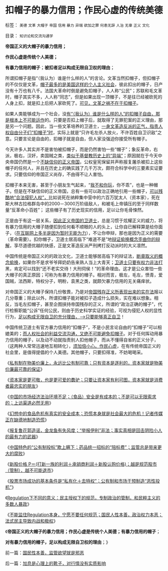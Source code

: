 # 扣帽子的暴力信用；作民心虚的传统美德

标签： `美德` `文革` `大帽子` `帝国` `信用` `暴力` `异端` `欲加之罪` `何患无辞` `人治` `无辜` `正义` `文化` 

目录： `知识论和交流沟通学`

**帝国正义的大帽子的暴力信用；**

**作民心虚是传统个人美德；**

**有暴力信用的帽子**；**被扣者足以构成无限自卫权的理由**；



所谓扣帽子是指“（我认为）谁是什么样的人”的言论。文革当然扣帽子，但扣帽子的不仅仅是文革，[帽子最多的是美国这样的个人主义社会](../../../2011/1/24/什么是法治？中世纪道德法庭公信力何来？.md)，彼此扣出的帽子，日产没有十万也有八千。法国大革命时倒是避免扣帽子，人人称“公民”；苏联和毛文革时，帽子其实不多，人人称“同志”，但是如果出现一顶帽子，不是往已经被砍死的人身上扣，就是扣上后把人家砍死了。[可见，文革之祸不在于扣帽子](../../../2010/6/1/文革之祸不在于扣帽子;有人的地方就有帽子.md)。



如果人类能够成为一个社会，没[有“（我认为）谁是什么样的人”的扣帽子自由，那是根本上不可能运作](../../../2011/2/17/等级社会的真理标准就是“等级”本身.md)的。只要是否扣上帽子后，就取得了无罪犯案的正义理由，那是另一个问题。因此，当一些文革培养的卫道士，[一身文革造反派的正气，指责人权自由分子们“扣帽子”时](../../../2011/1/22/传统知识分子对自已观点概不负责.md)，实际上就是“只许毛左杀人放火，不许百姓自卫识敌”之意。只要言论是自由的，扣帽子就是自由，但人家没强迫你接受所有帽子。

今天许多人其实并不是害怕被扣帽子，而是仍然害怕一些“帽子”；象反革命，右派，极右，汉奸，卖国贼之类，[类似于基督教历史上的“异端”](../../../2010/11/13/“异端”是基督教历史上的专用名词.md)；原因就在于今天中央帝国仍然是一个[不缺信仰的正义帝国](../../../2010/11/19/信神者的暴行，不缺信仰的宗教战争.md)，公权皇宪保留并声称报复屠杀被扣上这些帽子的任何人，并且在历史上的确实践了几千万次，颇符合科学中的三要素实证要求。只要信仰的帝国正义尚存，不由得不让人害怕。

扣帽子本来无害，甚至于小朋友生气起来，“[我不和你玩](../../../2009/6/10/骂行为，“不跟你玩”的成人版.md)，你不乖”，也是一种帽子。但是在不缺信仰的正义帝国，总有一些可以政治正确地引用一些帽子，[可以残酷地“合法侵犯人权”，](../../../2008/6/3/道德啊，世间邪恶，均以汝为名！.md)比如说死在纳粹集中营中的六百万犹太人（资本家），死在斯大林古拉格群岛中的2000－3000万阶级敌人，和被毛上帝镇压的至于同样数量“反革命小百姓”；
这些帽子有了历史现实的信用，足以让你毛骨悚然。



正是由于有这一层关系，[因此正义帝国的卫道士](../../../2010/1/13/五毛就业是个技术活.md)，总是习惯于炫耀正义的威力，将有暴力信用的大帽子随便扣到任何看不顺眼的人的头上，让你自已解释算是给你面子，（[在互联网上多半是因为暂时无能为力](../../../2010/7/31/网上“骂行为”和相关人格的学术研讨.md)），不让你申辩，那也是因为正义的需要（革命需要）。扣你帽子，卫道士居高临下“难道不是”地[辩证偷换概念歪曲你的辩解](http://blog.sina.com.cn/s/blog_5563a64d0100czl8.html)，享尽道德优越的快感，正是文革造反派严刑拷打反动派时的大义凛然。

中国传统是帝国正义的的政治文化，卫道士能够居高临下的辩证法，[断章取义的概念偷换](../../../2010/5/4/中国不缺信仰，中国缺乏名词解释.md)，如果你不是求爷爷拜奶奶告来熟人当上大青天；[卫道士只要有权力非法打](../../../2010/3/1/中国需要人权产权清晰的法治吗？.md)黑，肯定可以找到“还不老实交待！大刑伺侯！”的革命理由。这才是公众害怕一些大帽子的真正原因；可称为有暴力信用的帽子。相对而言，极左，毛左，愤青，爱国贼，法西斯，特权分子，明粉，袁黑之类，就颇欠暴力信用的无关痛痒状。

对帝国正义的大帽子保持几份敬畏，乃是对[帝国残存正义所表现出来的实在法](../../../2010/8/1/实在法（体）与善恶无关及革命的误区.md)报以几分尊重；除此以外，所谓扣帽子能对被扣子造成什么损失，实在难以想象。相反，当毛左扣帽子，甚至企图挟持帝国残存的正义，所谓的“政治正确的帽子”，代行检察职能“公诉”任何公民，则由于历史科学实证的经验，可视为侵犯人权的显性行为，[足以构成无限自卫的充分理由，——>只要能够真正自卫](../../../2011/2/7/大刀向着鬼子们的头上砍去！.md)！

中国传统卫道士有官方暴力信用的“扣帽子”，不是小民言论自由的“扣帽子”可以相媲美的；[而人权社会的利益交流沟通，又绝不可能避免扣帽子](../../../2011/3/6/利益沟通＝敌我识别.md)。对于任何挥动用暴力信用的帽子，以及动不动就指责别人扣他帽子，而从不懂得自省的正义分子，（这两种人常常迅速地互相转化），[须加倍小心。作民心虚](../../../2010/12/10/作民心虚！“实名制”魅影危机.md)，在有传统帝国正义的社会里，是值得提倡的个人美德。其他帽子，只要扣得准，不妨喝喝采。

《[私有制在物美价廉上，永远比公有制可靠；只有资本是逐利的，资本家就是物美价廉最可靠的保证](../../../2011/6/17/逐利的资本保证了物美价廉高安全性.md)》

《[资本家是更可敬，也是更可爱的蠢驴；只要让资本家有利可图，资本家就是消费者最忠实的朋友](../../../2011/6/17/资本家是最可爱的蠢驴，是消费者最忠实的朋友.md)》

《[中国的市场经济法治环境不足；（食品）安全是有成本的；不是可以无限索求的；上访渠道必然无用](../../../2011/6/18/食品安全有成本，不可以无限索求.md)》

《[幻想中的食品危机有真实的安全成本；恐慌本身就是社会最大的危机！记者传媒正在缺德地制造恐慌](../../../2011/6/18/食品安全无端恐慌是社会最大危机.md)》

《[报复鲁花郭造谣，金龙鱼有失风度；“举报伊利”非法；事实真相是回击阴险小人的最有力的武器](../../../2011/6/18/非法举报伊利，合法造谣金龙鱼.md)》

《[中国特色的“公有制投标”欺上瞒下；药品统一招标的“陪标费”；监管总是带来更大的腐败](../../../2011/6/19/八棱科技“中国式投标”失败什么也说明不了.md)》

《[新股价格
P＝(打新一族的利润＋承销商利润＋新股认购价格)；越是规范股市（管制），越不可能退市](../../../2011/6/19/A股越是规范退市，越是不可能退市.md)》

《[股票市场成功的基本条件是“私有化＋去特权”；公有制和市场干预制造“恶性投机”](../../../2011/6/19/炒股抑制通胀，圈钱导致滞胀.md)》

《[Regulation下不同的意义：民主授权下的规范，专制政治的管制，和民粹主义的多数人暴政](../../../2011/6/21/Regulation汉译中的民主和专制.md)》

《[不能监住Regulation本身，宁愿不要任何规范；国民人性本善，政治权力本恶；法式民主导致内战和极权](../../../2011/6/21/国民性本善，监管欲望就是邪恶.md)》

《**帝国正义的大帽子的暴力信用；作民心虚是传统个人美德；有暴力信用的帽子**；

**对有暴力信用的帽子，足以构成无限自卫权的理由**；》

前一篇：[国民性本善，监管欲望就是邪恶](../../../2011/6/21/国民性本善，监管欲望就是邪恶.md)

后一篇：[加息是心理上的靴子，对行情没有实质影响](../../../2011/6/22/加息是心理上的靴子，对行情没有实质影响.md)